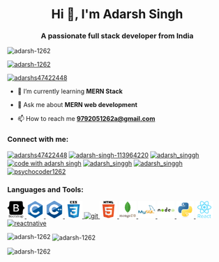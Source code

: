 <h1 align="center">Hi 👋, I'm Adarsh Singh</h1>
<h3 align="center">A passionate full stack developer from India</h3>

<p align="left"> <img src="https://komarev.com/ghpvc/?username=adarsh-1262&label=Profile%20views&color=0e75b6&style=flat" alt="adarsh-1262" /> </p>

<p align="left"> <a href="https://github.com/ryo-ma/github-profile-trophy"><img src="https://github-profile-trophy.vercel.app/?username=adarsh-1262" alt="adarsh-1262" /></a> </p>

<p align="left"> <a href="https://twitter.com/adarshs47422448" target="blank"><img src="https://img.shields.io/twitter/follow/adarshs47422448?logo=twitter&style=for-the-badge" alt="adarshs47422448" /></a> </p>

- 🌱 I’m currently learning **MERN Stack**

- 💬 Ask me about **MERN web development**

- 📫 How to reach me **9792051262a@gmail.com**

<h3 align="left">Connect with me:</h3>
<p align="left">
<a href="https://twitter.com/adarshs47422448" target="blank"><img align="center" src="https://raw.githubusercontent.com/rahuldkjain/github-profile-readme-generator/master/src/images/icons/Social/twitter.svg" alt="adarshs47422448" height="30" width="40" /></a>
<a href="https://linkedin.com/in/adarsh-singh-113964220" target="blank"><img align="center" src="https://raw.githubusercontent.com/rahuldkjain/github-profile-readme-generator/master/src/images/icons/Social/linked-in-alt.svg" alt="adarsh-singh-113964220" height="30" width="40" /></a>
<a href="https://instagram.com/adarsh_singgh" target="blank"><img align="center" src="https://raw.githubusercontent.com/rahuldkjain/github-profile-readme-generator/master/src/images/icons/Social/instagram.svg" alt="adarsh_singgh" height="30" width="40" /></a>
<a href="https://www.youtube.com/c/code with adarsh singh" target="blank"><img align="center" src="https://raw.githubusercontent.com/rahuldkjain/github-profile-readme-generator/master/src/images/icons/Social/youtube.svg" alt="code with adarsh singh" height="30" width="40" /></a>
<a href="https://www.codechef.com/users/adarsh_singgh" target="blank"><img align="center" src="https://cdn.jsdelivr.net/npm/simple-icons@3.1.0/icons/codechef.svg" alt="adarsh_singgh" height="30" width="40" /></a>
<a href="https://www.leetcode.com/adarsh_singgh" target="blank"><img align="center" src="https://raw.githubusercontent.com/rahuldkjain/github-profile-readme-generator/master/src/images/icons/Social/leet-code.svg" alt="adarsh_singgh" height="30" width="40" /></a>
<a href="https://auth.geeksforgeeks.org/user/psychocoder1262" target="blank"><img align="center" src="https://raw.githubusercontent.com/rahuldkjain/github-profile-readme-generator/master/src/images/icons/Social/geeks-for-geeks.svg" alt="psychocoder1262" height="30" width="40" /></a>
</p>

<h3 align="left">Languages and Tools:</h3>
<p align="left"> <a href="https://getbootstrap.com" target="_blank" rel="noreferrer"> <img src="https://raw.githubusercontent.com/devicons/devicon/master/icons/bootstrap/bootstrap-plain-wordmark.svg" alt="bootstrap" width="40" height="40"/> </a> <a href="https://www.cprogramming.com/" target="_blank" rel="noreferrer"> <img src="https://raw.githubusercontent.com/devicons/devicon/master/icons/c/c-original.svg" alt="c" width="40" height="40"/> </a> <a href="https://www.w3schools.com/cpp/" target="_blank" rel="noreferrer"> <img src="https://raw.githubusercontent.com/devicons/devicon/master/icons/cplusplus/cplusplus-original.svg" alt="cplusplus" width="40" height="40"/> </a> <a href="https://www.w3schools.com/css/" target="_blank" rel="noreferrer"> <img src="https://raw.githubusercontent.com/devicons/devicon/master/icons/css3/css3-original-wordmark.svg" alt="css3" width="40" height="40"/> </a> <a href="https://git-scm.com/" target="_blank" rel="noreferrer"> <img src="https://www.vectorlogo.zone/logos/git-scm/git-scm-icon.svg" alt="git" width="40" height="40"/> </a> <a href="https://www.w3.org/html/" target="_blank" rel="noreferrer"> <img src="https://raw.githubusercontent.com/devicons/devicon/master/icons/html5/html5-original-wordmark.svg" alt="html5" width="40" height="40"/> </a> <a href="https://www.mongodb.com/" target="_blank" rel="noreferrer"> <img src="https://raw.githubusercontent.com/devicons/devicon/master/icons/mongodb/mongodb-original-wordmark.svg" alt="mongodb" width="40" height="40"/> </a> <a href="https://www.mysql.com/" target="_blank" rel="noreferrer"> <img src="https://raw.githubusercontent.com/devicons/devicon/master/icons/mysql/mysql-original-wordmark.svg" alt="mysql" width="40" height="40"/> </a> <a href="https://nodejs.org" target="_blank" rel="noreferrer"> <img src="https://raw.githubusercontent.com/devicons/devicon/master/icons/nodejs/nodejs-original-wordmark.svg" alt="nodejs" width="40" height="40"/> </a> <a href="https://www.python.org" target="_blank" rel="noreferrer"> <img src="https://raw.githubusercontent.com/devicons/devicon/master/icons/python/python-original.svg" alt="python" width="40" height="40"/> </a> <a href="https://reactjs.org/" target="_blank" rel="noreferrer"> <img src="https://raw.githubusercontent.com/devicons/devicon/master/icons/react/react-original-wordmark.svg" alt="react" width="40" height="40"/> </a> <a href="https://reactnative.dev/" target="_blank" rel="noreferrer"> <img src="https://reactnative.dev/img/header_logo.svg" alt="reactnative" width="40" height="40"/> </a> </p>

<p><img align="left" src="https://github-readme-stats.vercel.app/api/top-langs?username=adarsh-1262&show_icons=true&locale=en&layout=compact" alt="adarsh-1262" /></p>

<p>&nbsp;<img align="center" src="https://github-readme-stats.vercel.app/api?username=adarsh-1262&show_icons=true&locale=en" alt="adarsh-1262" /></p>

<p><img align="center" src="https://github-readme-streak-stats.herokuapp.com/?user=adarsh-1262&" alt="adarsh-1262" /></p>
